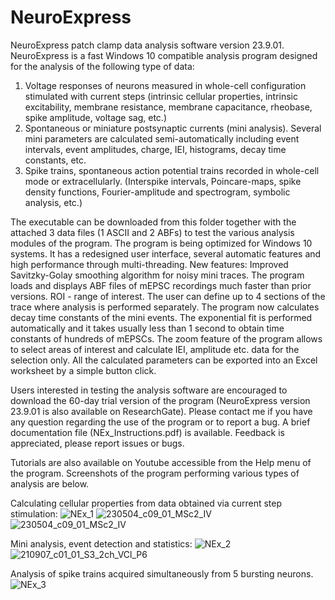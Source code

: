 # NeuroExpress
NeuroExpress patch clamp data analysis software version 23.9.01.
NeuroExpress is a fast Windows 10 compatible analysis program designed for the analysis of the following type of data:

1) Voltage responses of neurons measured in whole-cell configuration stimulated with current steps (intrinsic cellular properties, intrinsic excitability,
   membrane resistance, membrane capacitance, rheobase, spike amplitude, voltage sag, etc.)
2) Spontaneous or miniature postsynaptic currents (mini analysis). Several mini parameters are calculated semi-automatically including event intervals,
   event amplitudes, charge, IEI, histograms, decay time constants, etc.
3) Spike trains, spontaneous action potential trains recorded in whole-cell mode or extracellularly. (Interspike intervals, Poincare-maps, spike density functions,
   Fourier-amplitude and spectrogram, symbolic analysis, etc.)

The executable can be downloaded from this folder together with the attached 3 data files (1 ASCII and 2 ABFs) to test the various analysis modules of the program.
The program is being optimized for Windows 10 systems. It has a redesigned user interface, several automatic features and high performance through multi-threading. 
New features: Improved Savitzky-Golay smoothing algorithm for noisy mini traces. The program loads and displays ABF files of mEPSC recordings much faster than prior versions. 
ROI - range of interest. The user can define up to 4 sections of the trace where analysis is performed separately. The program now calculates decay time constants of the 
mini events. The exponential fit is performed automatically and it takes usually less than 1 second to obtain time constants of hundreds of mEPSCs. The zoom feature of the 
program allows to select areas of interest and calculate IEI, amplitude etc. data for the selection only. 
All the calculated parameters can be exported into an Excel worksheet by a simple button click. 

Users interested in testing the analysis software are encouraged to download the 60-day trial version of the program (NeuroExpress version 23.9.01 is also available 
on ResearchGate). Please contact me if you have any question regarding the use of the program or to report a bug. A brief documentation file (NEx_Instructions.pdf) is available.
Feedback is appreciated, please report issues or bugs.

Tutorials are also available on Youtube accessible from the Help menu of the program.
Screenshots of the program performing various types of analysis are below.

Calculating cellular properties from data obtained via current step stimulation:
![NEx_1](https://github.com/attilaszuc/NeuroExpress/assets/149586298/39357bd8-302a-4655-9049-cef534b32e4f)
![230504_c09_01_MSc2_IV](https://github.com/attilaszuc/NeuroExpress-patch-clamp-analysis/assets/149586298/7f6b945b-2b76-4320-8c5b-5c750ee3133f)
![230504_c09_01_MSc2_IV](https://github.com/attilaszuc/NeuroExpress-patch-clamp-analysis/assets/149586298/29a8d4b4-5914-4d7b-8205-3d14c53366fe)

Mini analysis, event detection and statistics:
![NEx_2](https://github.com/attilaszuc/NeuroExpress/assets/149586298/84de489a-b6ae-4350-941a-260e7ff65773)
![210907_c01_01_S3_2ch_VCl_P6](https://github.com/attilaszuc/NeuroExpress-patch-clamp-analysis/assets/149586298/8c2b3aaf-3514-4e4b-8dca-b7e5bbcc7291)

Analysis of spike trains acquired simultaneously from 5 bursting neurons.
![NEx_3](https://github.com/attilaszuc/NeuroExpress/assets/149586298/723d63f8-f3bd-4c1c-8182-ba8cb1305b74)
